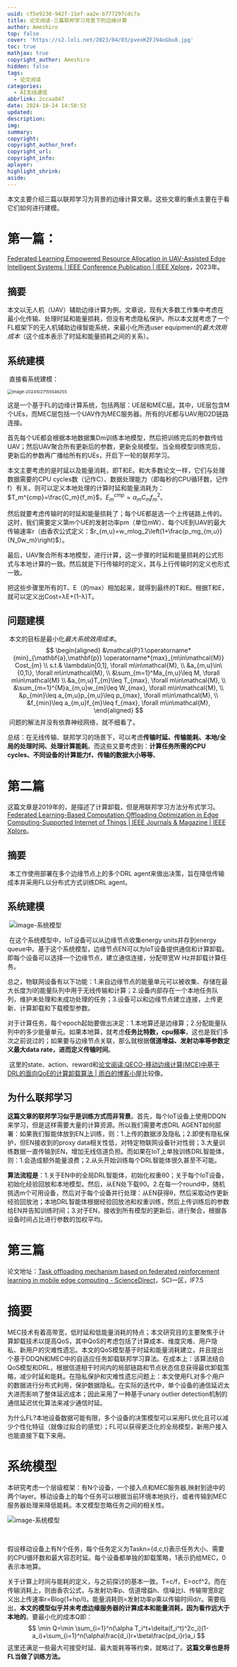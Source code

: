 ```yaml
---
uuid: cf5e9230-942f-11ef-aa2e-b777297cdc7a
title: 论文阅读-三篇联邦学习背景下的边缘计算
author: Ameshiro
top: false
cover: 'https://s2.loli.net/2023/04/03/pvexKZFJ94oGbu8.jpg'
toc: true
mathjax: true
copyright_author: Ameshiro
hidden: false
tags:
  - 论文阅读
categories:
  - AI无线通信
abbrlink: 2ccaa847
date: 2024-10-24 14:50:53
updated:
description:
img:
summary:
copyright:
copyright_author_href:
copyright_url:
copyright_info:
aplayer:
highlight_shrink:
aside:
---
```


本文主要介绍三篇以联邦学习为背景的边缘计算文章。这些文章的重点主要在于看它们如何进行建模。

# 第一篇：

[Federated Learning Empowered Resource Allocation in UAV-Assisted Edge Intelligent Systems | IEEE Conference Publication | IEEE Xplore](https://ieeexplore.ieee.org/abstract/document/10201325)，2023年。

## 摘要

​	本文以无人机（UAV）辅助边缘计算为例。文章说，现有大多数工作集中考虑在最小化传输、处理时延和能量损耗，但没有考虑隐私保护。所以本文就考虑了一个FL框架下的无人机辅助边缘智能系统，来最小化所选user equipment的*最大效用成本*（这个成本表示了时延和能量损耗之间的关系）。

## 系统建模

​	直接看系统建模：

<img src="https://cdn.jsdelivr.net/gh/Ameshiro77/BlogPicture/pic/image-20241027155546255.png" alt="image-20241027155546255" style="zoom:67%;" />

​	这是一个基于FL的边缘计算系统，包括两层：UE层和MEC层。其中，UE层包含M个UEs，而MEC层包括一个UAV作为MEC服务器。所有的UE都与UAV用D2D链路连接。

​	首先每个UE都会根据本地数据集Dm训练本地模型，然后把训练完后的参数传给UAV；然后UAV聚合所有更新后的参数，更新全局模型。当全局模型训练完后，更新后的参数再广播给所有的UEs，开启下一轮的联邦学习。

​	本文主要考虑的是时延以及能量消耗，即T和E。和大多数论文一样，它们与处理数据需要的CPU cycles数（记作C）、数据处理能力（即每秒的CPU循环数，记作f）有关。则可以定义本地处理的计算时延和能量消耗为：$T_m^{cmp}=\frac{C_m}{f_m}$，$E_m^{cmp}=\alpha_mC_mf_m^2$。

​	然后就要考虑传输时的时延和能量损耗了；每个UE都是选一个上传链路上传的。这时，我们需要定义第m个UE的发射功率pm（单位mW）、每个UE到UAV的最大传输速率r（由香农公式定义：$r_{m,u}=w_mlog_2\left(1+\frac{p_mg_{m,u}}{N_0w_m}\right)$）。

​	最后，UAV聚合所有本地模型，进行计算，这一步骤的时延和能量损耗的公式形式与本地计算的一致。然后就是下行传输时的定义，其与上行传输时的定义也形式一致。

​	把这些步骤里所有的T、E（的max）相加起来，就得到最终的T和E。根据T和E，就可以定义出Cost=λE+(1-λ)T。

## 问题建模

​	本文的目标是最小化*最大系统效用成本*。
$$
\begin{aligned}
&\mathcal{P}1:\operatorname*{min}_{\mathbf{a},\mathbf{p}} \operatorname*{max}_{m\in\mathcal{M}} Cost_{m} \\
s.t.& \lambda\in[0,1], \forall m\in\mathcal{M}, \\
&a_{m,u}\in\{0,1\}, \forall m\in\mathcal{M}, \\
&\sum_{m=1}^Ma_{m,u}\leq M, \forall m\in\mathcal{M} \\
&a_{m,u}T_{m}\leq T_{max}, \forall m\in\mathcal{M}, \\
&\sum_{m=1}^{M}a_{m,u}w_{m}\leq W_{max}, \forall m\in\mathcal{M}, \\
&p_{min}\leq a_{m,u}p_{m,u}\leq p_{max}, \forall m\in\mathcal{M}, \\
&f_{min}\leq a_{m,u}f_{m}\leq f_{max}, \forall m\in\mathcal{M},
\end{aligned}
$$
​	问题的解法并没有依靠神经网络，就不细看了。

总结：在无线传输、联邦学习的场景下，可以考虑**传输时延、传输能耗、本地/全局的处理时间、处理计算能耗**。而这些又要考虑到：**计算任务所需的CPU cycles、不同设备的计算能力f、传输的数据大小等等**。



# 第二篇

​	这篇文章是2019年的，是描述了计算卸载，但是用联邦学习方法分布式学习。[Federated Learning-Based Computation Offloading Optimization in Edge Computing-Supported Internet of Things | IEEE Journals & Magazine | IEEE Xplore](https://ieeexplore.ieee.org/document/8728285)。

## 摘要

​	本工作使用部署在多个边缘节点上的多个DRL agent来做出决策，旨在降低传输成本并采用FL以分布式方式训练DRL agent。

## 系统建模

​	![image-系统模型](https://cdn.jsdelivr.net/gh/Ameshiro77/BlogPicture/pic/image-20241027191039498.png)

​	在这个系统模型中，IoT设备可以从边缘节点收集energy units并存到energy queue中。基于这个系统模型，边缘节点EN可以为IoT设备提供通信和计算卸载。即每个设备可以选择一个边缘节点，建立通信连接，分配带宽W Hz并卸载计算任务。

​	总之，物联网设备有以下功能：1.来自边缘节点的能量单元可以被收集、存储在最大长度为l的能量队列中用于无线传输和计算；2.设备内部存在一个本地任务队列，维护未处理和未成功处理的任务；3.设备可以和边缘节点建立连接，上传更新、计算卸载和下载模型参数。

​	对于计算任务，每个epoch起始要做出决定：1.本地算还是边缘算；2.分配能量队列中的多少能量单元。如果本地算，就考虑**任务比特数，cpu频率**，这也是我们多次之前说过的；如果要与边缘节点关联，那么就根据**信道增益、发射功率等参数定义最大data rate，进而定义传输时间**。

​	这里的state、action、reward和[论文阅读:QECO-移动边缘计算(MCE)中基于DRL的面向QoE的计算卸载算法 | 雨白的博客小屋](https://www.ameshiro77.cn/posts/10dad796.html)比较像。

## 为什么联邦学习

​	 **这篇文章的联邦学习似乎是训练方式而非背景**。首先，每个IoT设备上使用DDQN来学习，但是这样需要大量的计算资源。所以我们需要考虑DRL AGENT如何部署：如果我们智能体放到EN上训练，则：1.上传的数据涉及隐私；2.即使有隐私保护，但EN接收到的proxy data相关性低，对特定物联网设备针对性弱；3.大量训练数据一直传输到EN，增加无线信道负担。而如果在IoT上单独训练DRL智能体，则：1.会造成额外能量浪费；2.从头开始训练每个DRL智能体很久甚至不可能。

​	**算法流程是**：1.关于EN中的全局DRL智能体，初始化权重θ0；关于每个IoT设备，初始化经验回放和本地模型。然后，从EN处下载θ0。2.在每一个round中，随机挑选m个可用设备，然后对于每个设备并行处理：从EN获得θ，然后采取动作更新经验回放池；本地DRL智能体根据经验回放池和权重训练，然后上传训练后的参数给EN并告知训练时间；3.对于EN，接收到所有模型的更新后，进行聚合，根据各设备时间占比进行参数的加权平均。

# 第三篇

论文地址：[Task offloading mechanism based on federated reinforcement learning in mobile edge computing - ScienceDirect](https://www.sciencedirect.com/science/article/pii/S2352864822000554)，SCI一区，IF7.5

# 摘要

​	MEC技术有着高带宽，低时延和低能量消耗的特点；本文研究目的主要聚焦于计算卸载技术以提高QoS，其中QoS的考虑包括了计算成本、维度灾难、用户隐私、新用户的灾难性遗忘。本文的QoS模型基于时延和能量消耗建立，并且提出个基于DDQN和MEC中的自适应任务卸载联邦学习算法。在成本上：该算法结合QoS模型和DRL，根据信道相干时间内的局部链路和节点状态信息获得最优卸载策略，减少时延和能耗。在隐私保护和灾难性遗忘问题上：本文使用FL对多个用户的数据进行分布式利用，保护数据隐私。在实际的迭代中，单个设备的通信延迟太大进而影响了整体延迟成本；因此采用了一种基于unary outlier detection机制的通信延迟优化算法来减少通信时延。

​	为什么FL?本地设备数据可能有限，多个设备的决策模型可以采用FL优化且可以减少个性化特征（就像过拟合的感觉）；FL可以获得更泛化的全局模型，新用户接入也能直接下载下来用。

# 系统模型

​	本研究考虑一个层级框架：有N个设备，一个接入点和MEC服务器,映射到途中的两个layer。移动设备上的每个任务可以根据当前环境本地执行，或者传输到MEC服务器处理来降低能耗。本文模型忽略任务之间的相关性。

![image-系统模型](https://cdn.jsdelivr.net/gh/Ameshiro77/BlogPicture/pic/image-20241028144941676.png)

​		

​	假设移动设备上有N个任务，每个任务定义为Taskn={d,c,t}表示任务大小、需要的CPU循环数和最大容忍时延。每个设备都单独的卸载策略，1表示扔给MEC，0表示本地算。

​	关于计算上时间与能耗的定义，与之前探讨的基本一致。T=c/f，E=σcf^2。而在传输消耗上，则由香农公式，与发射功率p、信道增益h、信噪比I、传输带宽B定义出上传速率r=Blog(1+hp/I)。能量消耗则=发射功率p乘以传输时间d/r。需要指出，**本文的模型似乎并未考虑边缘服务器的计算成本和能量消耗，因为看作远大于本地的**。要最小化的成本Q即：
$$
\min Q=\min \sum_{i=1}^n(\alpha T_i^t+\delta(f_i^t)^2c_i)(1-a_i)+\sum_{i=1}^n(\alpha\frac{d_i}r+\beta\frac{pd_i}r)a_i
$$
​	这里还满足一些最大可接受时延、最大能耗等等约束，就略过了。**这篇文章也是将FL当做了训练方法。**

